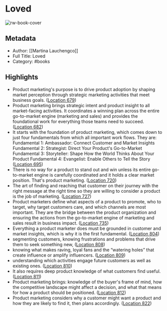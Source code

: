# Loved

![rw-book-cover](https://m.media-amazon.com/images/I/51aJermECML._SY160.jpg)

## Metadata
- Author: [[Martina Lauchengco]]
- Full Title: Loved
- Category: #books

## Highlights
- Product marketing's purpose is to drive product adoption by shaping market perception through strategic marketing activities that meet business goals. ([Location 679](https://readwise.io/to_kindle?action=open&asin=B09X2B2N2J&location=679))
- Product marketing brings strategic intent and product insight to all market-facing activities. It coordinates a winning plan across the entire go-to-market engine (marketing and sales) and provides the foundational work for everything those teams need to succeed. ([Location 682](https://readwise.io/to_kindle?action=open&asin=B09X2B2N2J&location=682))
- It starts with the foundation of product marketing, which comes down to just four fundamentals from which all important work flows. They are: Fundamental 1: Ambassador: Connect Customer and Market Insights Fundamental 2: Strategist: Direct Your Product's Go-to-Market Fundamental 3: Storyteller: Shape How the World Thinks About Your Product Fundamental 4: Evangelist: Enable Others to Tell the Story ([Location 695](https://readwise.io/to_kindle?action=open&asin=B09X2B2N2J&location=695))
- There is no way for a product to stand out and win unless its entire go-to-market engine is carefully coordinated and it holds a clear market position. That's product marketing. ([Location 720](https://readwise.io/to_kindle?action=open&asin=B09X2B2N2J&location=720))
- The art of finding and reaching that customer on their journey with the right message at the right time so they are willing to consider a product is the job of marketing. ([Location 727](https://readwise.io/to_kindle?action=open&asin=B09X2B2N2J&location=727))
- Product marketers define what aspects of a product to promote, who to target, why target customers care, and which channels are most important. They are the bridge between the product organization and ensuring the actions from the go-to-market engine of marketing and sales result in business impact. ([Location 735](https://readwise.io/to_kindle?action=open&asin=B09X2B2N2J&location=735))
- Everything a product marketer does must be grounded in customer and market insights, which is why it is the first fundamental. ([Location 804](https://readwise.io/to_kindle?action=open&asin=B09X2B2N2J&location=804))
- segmenting customers, knowing frustrations and problems that drive them to seek something new, ([Location 808](https://readwise.io/to_kindle?action=open&asin=B09X2B2N2J&location=808))
- knowing what makes raving, loyal fans and the “watering holes” that create influence or amplify influencers. ([Location 809](https://readwise.io/to_kindle?action=open&asin=B09X2B2N2J&location=809))
- understanding which activities engage future customers as well as existing ones. ([Location 810](https://readwise.io/to_kindle?action=open&asin=B09X2B2N2J&location=810))
- It also requires deep product knowledge of what customers find useful. ([Location 811](https://readwise.io/to_kindle?action=open&asin=B09X2B2N2J&location=811))
- Product marketing brings: knowledge of the buyer's frame of mind, how the competitive landscape might affect a decision, and what that means for how a product should be positioned. ([Location 812](https://readwise.io/to_kindle?action=open&asin=B09X2B2N2J&location=812))
- Product marketing considers why a customer might want a product and how they are likely to find it, then plans accordingly. ([Location 822](https://readwise.io/to_kindle?action=open&asin=B09X2B2N2J&location=822))


